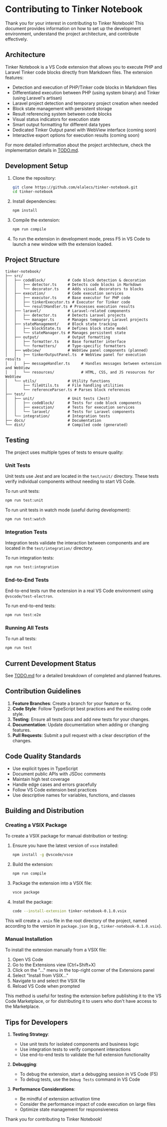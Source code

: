 # Contributing to Tinker Notebook

Thank you for your interest in contributing to Tinker Notebook! This document provides information on how to set up the development environment, understand the project architecture, and contribute effectively.

## Architecture

Tinker Notebook is a VS Code extension that allows you to execute PHP and Laravel Tinker code blocks directly from Markdown files. The extension features:

- Detection and execution of PHP/Tinker code blocks in Markdown files
- Differentiated execution between PHP (using system binary) and Tinker (using Laravel's artisan)
- Laravel project detection and temporary project creation when needed
- Block state management with persistent storage
- Result referencing system between code blocks
- Visual status indicators for execution state
- Smart output formatting for different data types
- Dedicated Tinker Output panel with WebView interface (coming soon)
- Interactive export options for execution results (coming soon)

For more detailed information about the project architecture, check the implementation details in [TODO.md](TODO.md).

## Development Setup

1. Clone the repository:
   ```bash
   git clone https://github.com/elalecs/tinker-notebook.git
   cd tinker-notebook
   ```

2. Install dependencies:
   ```bash
   npm install
   ```

3. Compile the extension:
   ```bash
   npm run compile
   ```

4. To run the extension in development mode, press F5 in VS Code to launch a new window with the extension loaded.

## Project Structure

```
tinker-notebook/
├── src/
│   ├── codeBlock/          # Code block detection & decoration
│   │   ├── detector.ts     # Detects code blocks in Markdown
│   │   └── decorator.ts    # Adds visual decorators to blocks
│   ├── execution/          # Code execution services
│   │   ├── executor.ts     # Base executor for PHP code
│   │   ├── tinkerExecutor.ts # Executor for Tinker code
│   │   └── resultHandler.ts # Processes execution results
│   ├── laravel/            # Laravel-related components
│   │   ├── detector.ts     # Detects Laravel projects
│   │   └── manager.ts      # Manages temporary Laravel projects
│   ├── stateManagement/    # Block state tracking
│   │   ├── blockState.ts   # Defines block state model
│   │   └── stateManager.ts # Manages persistent state
│   ├── output/             # Output formatting
│   │   ├── formatter.ts    # Base formatter interface
│   │   └── formatters/     # Type-specific formatters
│   ├── webview/            # WebView panel components (planned)
│   │   ├── tinkerOutputPanel.ts  # WebView panel for execution results
│   │   ├── messageHandler.ts     # Handles messages between extension and WebView
│   │   └── resources/            # HTML, CSS, and JS resources for WebView
│   └── utils/              # Utility functions
│       ├── fileUtils.ts    # File handling utilities
│       └── referenceParser.ts # Parses block references
├── test/
│   ├── unit/               # Unit tests (Jest)
│   │   ├── codeBlock/      # Tests for code block components
│   │   ├── execution/      # Tests for execution services
│   │   └── laravel/        # Tests for Laravel components
│   └── integration/        # Integration tests
├── docs/                   # Documentation
└── dist/                   # Compiled code (generated)
```

## Testing

The project uses multiple types of tests to ensure quality:

### Unit Tests

Unit tests use Jest and are located in the `test/unit/` directory. These tests verify individual components without needing to start VS Code.

To run unit tests:

```bash
npm run test:unit
```

To run unit tests in watch mode (useful during development):

```bash
npm run test:watch
```

### Integration Tests

Integration tests validate the interaction between components and are located in the `test/integration/` directory.

To run integration tests:

```bash
npm run test:integration
```

### End-to-End Tests

End-to-end tests run the extension in a real VS Code environment using `@vscode/test-electron`.

To run end-to-end tests:

```bash
npm run test:e2e
```

### Running All Tests

To run all tests:

```bash
npm run test
```

## Current Development Status

See [TODO.md](TODO.md) for a detailed breakdown of completed and planned features.

## Contribution Guidelines

1. **Feature Branches**: Create a branch for your feature or fix.
2. **Code Style**: Follow TypeScript best practices and the existing code style.
3. **Testing**: Ensure all tests pass and add new tests for your changes.
4. **Documentation**: Update documentation when adding or changing features.
5. **Pull Requests**: Submit a pull request with a clear description of the changes.

## Code Quality Standards

- Use explicit types in TypeScript
- Document public APIs with JSDoc comments
- Maintain high test coverage
- Handle edge cases and errors gracefully
- Follow VS Code extension best practices
- Use descriptive names for variables, functions, and classes

## Building and Distribution

### Creating a VSIX Package

To create a VSIX package for manual distribution or testing:

1. Ensure you have the latest version of `vsce` installed:
   ```bash
   npm install -g @vscode/vsce
   ```

2. Build the extension:
   ```bash
   npm run compile
   ```

3. Package the extension into a VSIX file:
   ```bash
   vsce package
   ```

4. Install the package:
   ```bash
   code --install-extension tinker-notebook-0.1.0.vsix
   ```

This will create a `.vsix` file in the root directory of the project, named according to the version in `package.json` (e.g., `tinker-notebook-0.1.0.vsix`).

### Manual Installation

To install the extension manually from a VSIX file:

1. Open VS Code
2. Go to the Extensions view (Ctrl+Shift+X)
3. Click on the "..." menu in the top-right corner of the Extensions panel
4. Select "Install from VSIX..."
5. Navigate to and select the VSIX file
6. Reload VS Code when prompted

This method is useful for testing the extension before publishing it to the VS Code Marketplace, or for distributing it to users who don't have access to the Marketplace.

## Tips for Developers

1. **Testing Strategy**: 
   - Use unit tests for isolated components and business logic
   - Use integration tests to verify component interactions
   - Use end-to-end tests to validate the full extension functionality

2. **Debugging**:
   - To debug the extension, start a debugging session in VS Code (F5)
   - To debug tests, use the `Debug Tests` command in VS Code

3. **Performance Considerations**:
   - Be mindful of extension activation time
   - Consider the performance impact of code execution on large files
   - Optimize state management for responsiveness

Thank you for contributing to Tinker Notebook!
